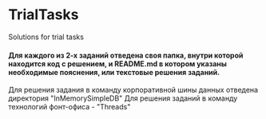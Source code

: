# TrialTasks
Solutions for trial tasks

#### Для каждого из 2-х заданий отведена своя папка, внутри которой находится код с решением, и README.md в котором указаны необходимые пояснения, или текстовые решения заданий.
Для решения задания в команду корпоративной шины данных отведена директория "InMemorySimpleDB"
Для решения заданий в команду технологий фонт-офиса - "Threads"


